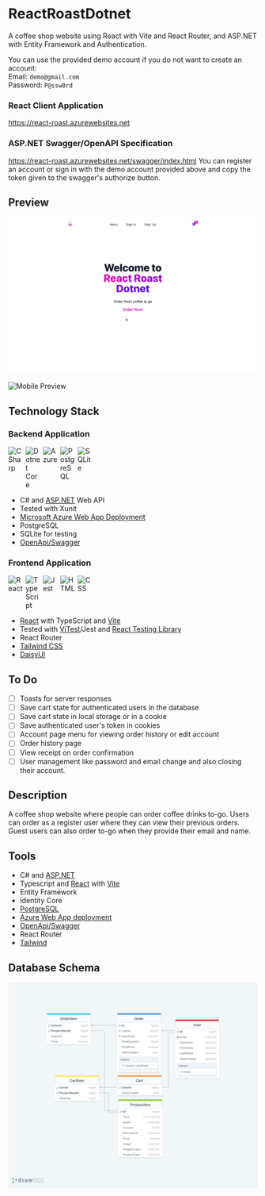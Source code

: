 # ReactRoastDotnet

A coffee shop website using React with Vite and React Router, and ASP.NET with Entity Framework and Authentication.



You can use the provided demo account if you do not want to create an account:
<br />
Email: `demo@gmail.com `
<br />
Password: `P@ssw0rd`

### React Client Application
https://react-roast.azurewebsites.net

### ASP.NET Swagger/OpenAPI Specification
https://react-roast.azurewebsites.net/swagger/index.html
You can register an account or sign in with the demo account provided above and copy the token given to the swagger's
authorize button.

## Preview 
![Desktop Preview](/Assets/DesktopPreview.gif)

![Mobile Preview](/Assets/MobilePreview.gif)

## Technology Stack

### Backend Application
<div style="display: flex; flex-wrap: wrap; gap: 5px">
    <img alt="C Sharp" width="30px" src="https://cdn.jsdelivr.net/gh/devicons/devicon/icons/csharp/csharp-original.svg"/>
    <img alt="Dotnet Core" width="30px" src="https://cdn.jsdelivr.net/gh/devicons/devicon/icons/dotnetcore/dotnetcore-original.svg"/>
    <img alt="Azure" width="30px" src="https://cdn.jsdelivr.net/gh/devicons/devicon/icons/azure/azure-original.svg"/>
    <img alt="PostgreSQL" width="30px" src="https://cdn.jsdelivr.net/gh/devicons/devicon/icons/postgresql/postgresql-original.svg"/>
    <img alt="SQLite" width="30px" src="https://cdn.jsdelivr.net/gh/devicons/devicon/icons/sqlite/sqlite-original.svg"/>
</div>

* C# and [ASP.NET](https://dotnet.microsoft.com/en-us/apps/aspnet) Web API
* Tested with Xunit
* [Microsoft Azure Web App Deployment](https://azure.microsoft.com/en-us/products/app-service/web)
* PostgreSQL
* SQLite for testing
* [OpenApi/Swagger](https://www.openapis.org)

### Frontend Application
<div style="display: flex; flex-wrap: wrap; gap: 5px">
    <img alt="React" width="30px" src="https://cdn.jsdelivr.net/gh/devicons/devicon/icons/react/react-original.svg"/>
    <img alt="TypeScript" width="30px" src="https://cdn.jsdelivr.net/gh/devicons/devicon/icons/typescript/typescript-original.svg"/>
    <img alt="Jest" width="30px" src="https://cdn.jsdelivr.net/gh/devicons/devicon/icons/jest/jest-plain.svg"/>
    <img alt="HTML" width="30px" src="https://cdn.jsdelivr.net/gh/devicons/devicon/icons/html5/html5-original.svg"/>
    <img alt="CSS" width="30px" src="https://cdn.jsdelivr.net/gh/devicons/devicon/icons/css3/css3-original.svg"/>
</div>

* [React](https://react.dev) with TypeScript and [Vite](https://vitejs.dev)
* Tested with [ViTest](https://vitest.dev)/Jest and [React Testing Library](https://testing-library.com/docs/react-testing-library/intro/)
* React Router
* [Tailwind CSS](https://tailwindcss.com)
* [DaisyUI](https://daisyui.com)

## To Do
- [ ] Toasts for server responses
- [ ] Save cart state for authenticated users in the database
- [ ] Save cart state in local storage or in a cookie
- [ ] Save authenticated user's token in cookies
- [ ] Account page menu for viewing order history or edit account
- [ ] Order history page
- [ ] View receipt on order confirmation
- [ ] User management like password and email change and also closing their account.

## Description

A coffee shop website where people can order coffee drinks to-go. Users can order as a register user 
where they can view their previous orders. Guest users can also order to-go when they provide their 
email and name.

## Tools
* C# and [ASP.NET](https://dotnet.microsoft.com/en-us/apps/aspnet)
* Typescript and [React](https://react.dev) with [Vite](https://vitejs.dev)
* Entity Framework
* Identity Core
* [PostgreSQL](https://www.postgresql.org)
* [Azure Web App deployment](https://azure.microsoft.com/en-us/products/app-service/web)
* [OpenApi/Swagger](https://swagger.io)
* React Router
* [Tailwind](https://tailwindcss.com)


## Database Schema

![SQL Draw Database Schema](/Assets/AppDBSchema.png)


